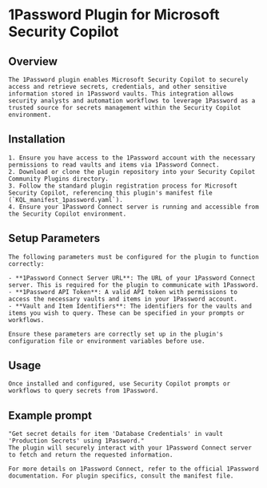# 1Password Plugin for Microsoft Security Copilot

## Overview

    The 1Password plugin enables Microsoft Security Copilot to securely access and retrieve secrets, credentials, and other sensitive information stored in 1Password vaults. This integration allows security analysts and automation workflows to leverage 1Password as a trusted source for secrets management within the Security Copilot environment.

## Installation

    1. Ensure you have access to the 1Password account with the necessary permissions to read vaults and items via 1Password Connect.
    2. Download or clone the plugin repository into your Security Copilot Community Plugins directory.
    3. Follow the standard plugin registration process for Microsoft Security Copilot, referencing this plugin's manifest file (`KQL_manifest_1password.yaml`).
    4. Ensure your 1Password Connect server is running and accessible from the Security Copilot environment.

## Setup Parameters

    The following parameters must be configured for the plugin to function correctly:

    - **1Password Connect Server URL**: The URL of your 1Password Connect server. This is required for the plugin to communicate with 1Password.
    - **1Password API Token**: A valid API token with permissions to access the necessary vaults and items in your 1Password account.
    - **Vault and Item Identifiers**: The identifiers for the vaults and items you wish to query. These can be specified in your prompts or workflows.

    Ensure these parameters are correctly set up in the plugin's configuration file or environment variables before use.
## Usage

    Once installed and configured, use Security Copilot prompts or workflows to query secrets from 1Password.

## Example prompt
    "Get secret details for item 'Database Credentials' in vault 'Production Secrets' using 1Password."
    The plugin will securely interact with your 1Password Connect server to fetch and return the requested information.

    For more details on 1Password Connect, refer to the official 1Password documentation. For plugin specifics, consult the manifest file.
